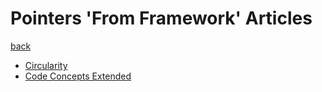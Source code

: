 Pointers 'From Framework' Articles
==================================

[back](..)

- [Circularity](circularity.md)
- [Code Concepts Extended](code-concepts-extended.md)